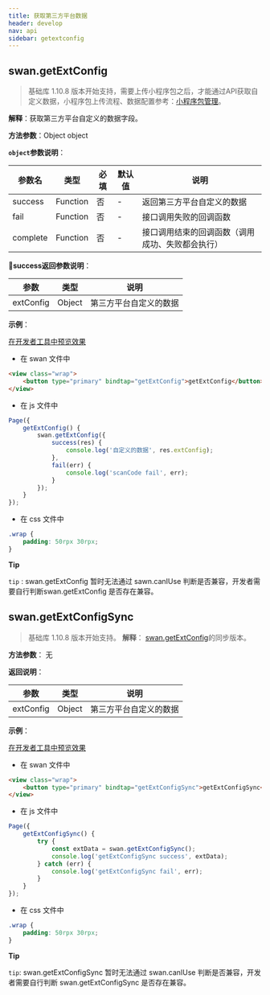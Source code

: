 ```yaml
---
title: 获取第三方平台数据
header: develop
nav: api
sidebar: getextconfig
---
```


## swan.getExtConfig

>基础库 1.10.8 版本开始支持，需要上传小程序包之后，才能通过API获取自定义数据，小程序包上传流程、数据配置参考：[小程序包管理](../../third/apppage/)。

**解释**：获取第三方平台自定义的数据字段。

**方法参数**：Object object

**`object`参数说明**：

|参数名 |类型  |必填 | 默认值 |说明|
|---- | ---- | ---- | ----|----|
|success| Function |   否 | -| 返回第三方平台自定义的数据|
|fail  |  Function |   否  | -|接口调用失败的回调函数|
|complete   | Function   | 否 | -|  接口调用结束的回调函数（调用成功、失败都会执行）|

**success返回参数说明**：

|参数 | 类型 | 说明|
|---- | ---- | ---- |
|extConfig |  Object | 第三方平台自定义的数据 |

**示例**：

<a href="swanide://fragment/88f7ccb04d54d3d2cefd118040877f501558336059868" title="在开发者工具中预览效果" target="_self">在开发者工具中预览效果</a>

* 在 swan 文件中

```html
<view class="wrap">
    <button type="primary" bindtap="getExtConfig">getExtConfig</button>
</view>
```

* 在 js 文件中

```js
Page({
    getExtConfig() {
        swan.getExtConfig({
            success(res) {
                console.log('自定义的数据', res.extConfig);
            },
            fail(err) {
                console.log('scanCode fail', err);
            }
        });
    }
});
```
* 在 css 文件中

```css
.wrap {
    padding: 50rpx 30rpx;
}
```


**Tip**

`tip` : swan.getExtConfig 暂时无法通过 sawn.canIUse 判断是否兼容，开发者需要自行判断swan.getExtConfig 是否存在兼容。


## swan.getExtConfigSync

> 基础库 1.10.8 版本开始支持。
**解释**： [swan.getExtConfig](./#getExtConfig)的同步版本。

**方法参数**： 无

**返回说明**：

|参数 | 类型 | 说明|
|---- | ---- | ---- |
|extConfig |  Object | 第三方平台自定义的数据 |

**示例**：

<a href="swanide://fragment/d5dea858ea9874504d0aea64a989ddbd1558336152471" title="在开发者工具中预览效果" target="_self">在开发者工具中预览效果</a>

* 在 swan 文件中

```html
<view class="wrap">
    <button type="primary" bindtap="getExtConfigSync">getExtConfigSync</button>
</view>
```

* 在 js 文件中

```js
Page({
    getExtConfigSync() {
        try {
            const extData = swan.getExtConfigSync();
            console.log('getExtConfigSync success', extData);
        } catch (err) {
            console.log('getExtConfigSync fail', err);
        }
    }
});
```
* 在 css 文件中

```css
.wrap {
    padding: 50rpx 30rpx;
}
```

**Tip**

```tip```: swan.getExtConfigSync 暂时无法通过 swan.canIUse 判断是否兼容，开发者需要自行判断 swan.getExtConfigSync 是否存在兼容。